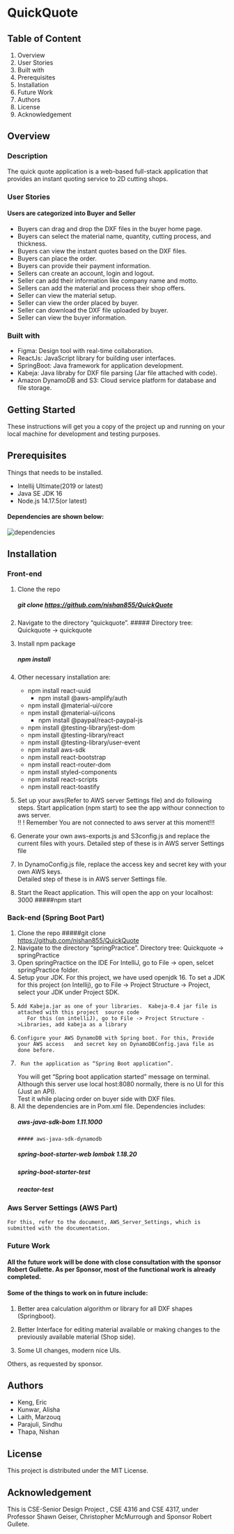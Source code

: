 # QuickQuote
## Table of Content
1.	Overview
2.	User Stories
3.	Built with
4.	Prerequisites
5.	Installation
6.	Future Work
7.	Authors
8.	License
9.	Acknowledgement
## Overview
### Description
The quick quote application is a web-based full-stack application that provides an instant quoting service to 2D cutting shops.
### User Stories
#### Users are categorized into Buyer and Seller
* Buyers can drag and drop the DXF files in the buyer home page.
* Buyers can select the material name, quantity, cutting process, and thickness.
* Buyers can view the instant quotes based on the DXF files.
* Buyers can place the order.
* Buyers can provide their payment information.
* Sellers can create an account, login and logout.
* Seller can add their information like company name and motto.
* Sellers can add the material and process their shop offers.
* Seller can view the material setup.
* Seller can view the order placed by buyer.
* Seller can download the DXF file uploaded by buyer.
* Seller can view the buyer information.

### Built with
* Figma: Design tool with real-time collaboration.
* ReactJs: JavaScript library for building user interfaces.
* SpringBoot: Java framework for application development. 
* Kabeja: Java libraby for DXF file parsing (Jar file attached with code). 
* Amazon DynamoDB and S3: Cloud service platform for database and file storage. 

 
## Getting Started
These instructions will get you a copy of the project up and running on your local machine for development and testing purposes.
## Prerequisites
Things that needs to be installed.
* Intellij Ultimate(2019 or latest)
* Java SE JDK 16
* Node.js 14.17.5(or latest)
#### Dependencies are shown below:
![dependencies](https://user-images.githubusercontent.com/58004262/129462293-e27493fa-d01f-4602-88a5-edf0d3f21af6.PNG)
## Installation
### Front-end 
1.	Clone the repo
	 ##### git clone  https://github.com/nishan855/QuickQuote
2. 	Navigate to the directory “quickquote”. 
        ##### Directory tree:   Quickquote -> quickquote   
3.	Install npm package
	 ##### npm install
4.	Other necessary installation are:
	* npm install react-uuid
        * npm install @aws-amplify/auth
	* npm install @material-ui/core
	* npm install @material-ui/icons
      	* npm install @paypal/react-paypal-js
	* npm install @testing-library/jest-dom
	* npm install @testing-library/react
	* npm install @testing-library/user-event
	* npm install aws-sdk
	* npm install react-bootstrap
	* npm install react-router-dom
	* npm install styled-components
	* npm install react-scripts
	* npm install react-toastify 
5. 	Set up your aws(Refer to AWS server Settings file) and do following steps. 
	Start application (npm start) to see the app withour connection to aws server.  
	!! ! Remember You are not connected to aws server at this moment!!! 

6.	Generate your own aws-exports.js and S3config.js and replace the current files with yours. 
	Detailed step of these is in AWS server Settings file 
7.	In DynamoConfig.js file, replace the access key and secret key with your own AWS keys.  
	 Detailed step of these is in AWS server Settings file. 
8.	 Start the React application. This will open the app on your localhost: 3000 
	#####npm start 
	
###	Back-end (Spring Boot Part) 
1. 	Clone the repo 
	#####git clone  https://github.com/nishan855/QuickQuote
2.	Navigate to the directory “springPractice”. 
	Directory tree:   Quickquote ->   springPractice 
3. 	Open springPractice on the IDE 
	For IntelliJ, go to File -> open, selcet  springPractice folder. 
4. 	Setup your JDK. For this project, we have used openjdk 16. 
        To set a JDK for this project (on Intellij), go to File -> Project Structure -> Project, select your JDK under Project SDK.    
 5. 	Add Kabeja.jar as one of your libraries.  Kabeja-0.4 jar file is attached with this project  source code 
           For this (on intelliJ), go to File -> Project Structure ->Libraries, add kabeja as a library  
 6. 	Configure your AWS DynamoDB with Spring boot. For this, Provide your AWS access   and secret key on DynamoDBConfig.java file as done before. 
7.  	Run the application as “Spring Boot application”.  
	You will get “Spring boot application started” message on terminal. Although this server use local host:8080 normally, there is no UI for this 	(Just an API).  
	 Test it while placing order on buyer side with DXF files. 
8. 	All the dependencies are in Pom.xml file. Dependencies includes: 
	##### aws-java-sdk-bom 1.11.1000 
       	##### aws-java-sdk-dynamodb 

       ##### spring-boot-starter-web lombok 1.18.20 
       ##### spring-boot-starter-test 
       ##### reactor-test 
       
###	Aws Server Settings (AWS Part) 
	For this, refer to the document, AWS_Server_Settings, which is submitted with the documentation.
	
### 	Future Work 
 #### All the future work will be done with close consultation with the sponsor Robert Gullette. As per Sponsor, most of the functional work is already completed. 
#### Some of the things to work on in future include: 

1.	Better area calculation algorithm or library for all DXF shapes (Springboot). 

2.	Better Interface for editing material available or making changes to the previously available material (Shop side). 

3.	Some UI changes, modern nice UIs. 

Others, as requested by sponsor. 	


## Authors
* Keng, Eric  
* Kunwar, Alisha 
* Laith, Marzouq
* Parajuli, Sindhu
* Thapa, Nishan

## License
This project is distributed under the MIT License.

## Acknowledgement
This is CSE-Senior Design Project , CSE 4316 and CSE 4317, under Professor Shawn Geiser, Christopher McMurrough and Sponsor Robert Gullete.











